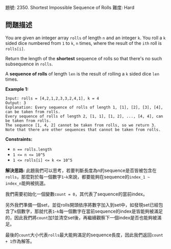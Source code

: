 題號: 2350. Shortest Impossible Sequence of Rolls
難度: Hard

## 問題描述
You are given an integer array `rolls` of length `n` and an integer `k`. You roll a `k` sided dice numbered from `1` to `k`, `n` times, where the result of the `ith` roll is `rolls[i]`.

Return the length of the **shortest** sequence of rolls so that there's no such subsequence in `rolls`.

A **sequence of rolls** of length `len` is the result of rolling a `k` sided dice `len` times.

**Example 1:**
```
Input: rolls = [4,2,1,2,3,3,2,4,1], k = 4
Output: 3
Explanation: Every sequence of rolls of length 1, [1], [2], [3], [4], can be taken from rolls.
Every sequence of rolls of length 2, [1, 1], [1, 2], ..., [4, 4], can be taken from rolls.
The sequence [1, 4, 2] cannot be taken from rolls, so we return 3.
Note that there are other sequences that cannot be taken from rolls.
```

**Constraints:**

- `n == rolls.length`
- `1 <= n <= 10^5`
- `1 <= rolls[i] <= k <= 10^5`

**解決思路:**
此題我們可以思考，若要判斷長度為n的sequence是否皆被包含在`rolls`，那麼對於每一個數字`1~k`來說，都要能夠在sequence的`index_1 ~ index_n`能夠被挑選。

我們需要初始化一個變數`count = 0`，其代表了sequence的當前index。

另外我們準備一個set，並從rolls開頭依序將數字加入到set中，如發現set已經包含了`k`個數字，那就代表`1~k`每一個數字在當前sequence的index是皆能夠被滿足的，因此我們將`count`加1並清空set後，再繼續觀察下一個index是否也能夠被滿足。

最後的`count`大小代表`rolls`最大能夠滿足的sequence長度，因此我們返回`count + 1`作為解答。
